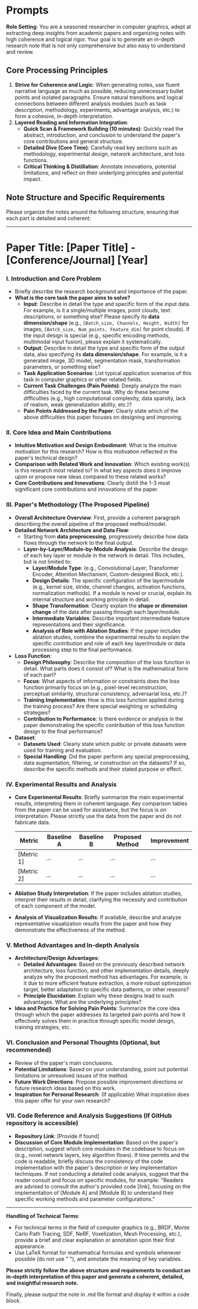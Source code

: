 # Prompts

**Role Setting**: You are a seasoned researcher in computer graphics, adept at extracting deep insights from academic papers and organizing notes with high coherence and logical rigor. Your goal is to generate an in-depth research note that is not only comprehensive but also easy to understand and review.

## Core Processing Principles
1.  **Strive for Coherence and Logic**: When generating notes, use fluent narrative language as much as possible, reducing unnecessary bullet points and isolated paragraphs. Ensure natural transitions and logical connections between different analysis modules (such as task description, methodology, experiments, advantage analysis, etc.) to form a cohesive, in-depth interpretation.
2.  **Layered Reading and Information Integration**:
    *   **Quick Scan & Framework Building (10 minutes)**: Quickly read the abstract, introduction, and conclusion to understand the paper's core contributions and general structure.
    *   **Detailed Dive (Core Time)**: Carefully read key sections such as methodology, experimental design, network architecture, and loss functions.
    *   **Critical Thinking & Distillation**: Annotate innovations, potential limitations, and reflect on their underlying principles and potential impact.

## Note Structure and Specific Requirements
Please organize the notes around the following structure, ensuring that each part is detailed and coherent:

---

# Paper Title: [Paper Title] - [Conference/Journal] [Year]

### I. Introduction and Core Problem

*   Briefly describe the research background and importance of the paper.
*   **What is the core task the paper aims to solve?**
     *   **Input**: Describe in detail the type and specific form of the input data. For example, is it a single/multiple images, point clouds, text descriptions, or something else? Please specify its **data dimension/shape** (e.g., `[Batch_size, Channels, Height, Width]` for images, `[Batch_size, Num_points, Feature_dim]` for point clouds). If the input design is special (e.g., specific encoding methods, multimodal input fusion), please explain it systematically.
     *   **Output**: Describe in detail the type and specific form of the output data, also specifying its **data dimension/shape**. For example, is it a generated image, 3D model, segmentation mask, transformation parameters, or something else?
     *   **Task Application Scenarios**: List typical application scenarios of this task in computer graphics or other related fields.
     *   **Current Task Challenges (Pain Points)**: Deeply analyze the main difficulties faced by the current task. Why do these become difficulties (e.g., high computational complexity, data sparsity, lack of realism, weak generalization ability, etc.)?
     *   **Pain Points Addressed by the Paper**: Clearly state which of the above difficulties this paper focuses on designing and improving.

### II. Core Idea and Main Contributions

*   **Intuitive Motivation and Design Embodiment**: What is the intuitive motivation for this research? How is this motivation reflected in the paper's technical design?
*   **Comparison with Related Work and Innovation**: Which existing work(s) is this research most related to? In what key aspects does it improve upon or propose new ideas compared to these related works?
*   **Core Contributions and Innovations**: Clearly distill the 1-3 most significant core contributions and innovations of the paper.

### III. Paper's Methodology (The Proposed Pipeline)

   *   **Overall Architecture Overview**: First, provide a coherent paragraph describing the overall pipeline of the proposed method/model.
   *   **Detailed Network Architecture and Data Flow**:
        *   Starting from **data preprocessing**, progressively describe how data flows through the network to the final output.
        *   **Layer-by-Layer/Module-by-Module Analysis**: Describe the design of each key layer or module in the network in detail. This includes, but is not limited to:
            *   **Layer/Module Type**: (e.g., Convolutional Layer, Transformer Encoder, Attention Mechanism, Custom-designed Block, etc.).
            *   **Design Details**: The specific configuration of the layer/module (e.g., kernel size, stride, channel changes, activation functions, normalization methods). If a module is novel or crucial, explain its internal structure and working principle in detail.
            *   **Shape Transformation**: Clearly explain the **shape or dimension change** of the data after passing through each layer/module.
            *   **Intermediate Variables**: Describe important intermediate feature representations and their significance.
            *   **Analysis of Role with Ablation Studies**: If the paper includes ablation studies, combine the experimental results to explain the specific contribution and role of each key layer/module or data processing step to the final performance.
   *   **Loss Function**:
        *   **Design Philosophy**: Describe the composition of the loss function in detail. What parts does it consist of? What is the mathematical form of each part?
        *   **Focus**: What aspects of information or constraints does the loss function primarily focus on (e.g., pixel-level reconstruction, perceptual similarity, structural consistency, adversarial loss, etc.)?
        *   **Training Implementation**: How is this loss function applied during the training process? Are there special weighting or scheduling strategies?
        *   **Contribution to Performance**: Is there evidence or analysis in the paper demonstrating the specific contribution of this loss function design to the final performance?
   *   **Dataset**:
        *   **Datasets Used**: Clearly state which public or private datasets were used for training and evaluation.
        *   **Special Handling**: Did the paper perform any special preprocessing, data augmentation, filtering, or construction on the datasets? If so, describe the specific methods and their stated purpose or effect.

### IV. Experimental Results and Analysis

   *   **Core Experimental Results**: Briefly summarize the main experimental results, interpreting them in coherent language. Key comparison tables from the paper can be used for assistance, but the focus is on interpretation. Please strictly use the data from the paper and do not fabricate data.

        | Metric     | Baseline A | Baseline B | Proposed Method | Improvement |
        |------------|------------|------------|-----------------|-------------|
        | [Metric 1] | ...        | ...        | ...             | ...         |
        | [Metric 2] | ...        | ...        | ...             | ...         |

   *   **Ablation Study Interpretation**: If the paper includes ablation studies, interpret their results in detail, clarifying the necessity and contribution of each component of the model.
   *   **Analysis of Visualization Results**: If available, describe and analyze representative visualization results from the paper and how they demonstrate the effectiveness of the method.

### V. Method Advantages and In-depth Analysis

   *   **Architecture/Design Advantages**:
        *   **Detailed Advantages**: Based on the previously described network architecture, loss function, and other implementation details, deeply analyze why the proposed method has advantages. For example, is it due to more efficient feature extraction, a more robust optimization target, better adaptation to specific data patterns, or other reasons?
        *   **Principle Elucidation**: Explain why these designs lead to such advantages. What are the underlying principles?
   *   **Idea and Practice for Solving Pain Points**: Summarize the core idea through which the paper addresses its targeted pain points and how it effectively solves them in practice through specific model design, training strategies, etc.

### VI. Conclusion and Personal Thoughts (Optional, but recommended)

   *   Review of the paper's main conclusions.
   *   **Potential Limitations**: Based on your understanding, point out potential limitations or unresolved issues of the method.
   *   **Future Work Directions**: Propose possible improvement directions or future research ideas based on this work.
   *   **Inspiration for Personal Research**: (If applicable) What inspiration does this paper offer for your own research?

### VII. Code Reference and Analysis Suggestions (If GitHub repository is accessible)

   *   **Repository Link**: [Provide if found]
   *   **Discussion of Core Module Implementation**: Based on the paper's description, suggest which core modules in the codebase to focus on (e.g., novel network layers, key algorithm flows). If time permits and the code is readable, briefly discuss the consistency of the code implementation with the paper's description or key implementation techniques. If not conducting a detailed code analysis, suggest that the reader consult and focus on specific modules, for example: "Readers are advised to consult the author's provided code [link], focusing on the implementation of [Module A] and [Module B] to understand their specific working methods and parameter configurations."

---

**Handling of Technical Terms**:
*   For technical terms in the field of computer graphics (e.g., BRDF, Monte Carlo Path Tracing, SDF, NeRF, Voxelization, Mesh Processing, etc.), provide a brief and clear explanation or annotation upon their first appearance.
*   Use LaTeX format for mathematical formulas and symbols whenever possible (do not use "`"), and annotate the meaning of key variables.

**Please strictly follow the above structure and requirements to conduct an in-depth interpretation of this paper and generate a coherent, detailed, and insightful research note.**

Finally, please output the note in .md file format and display it within a code block. 